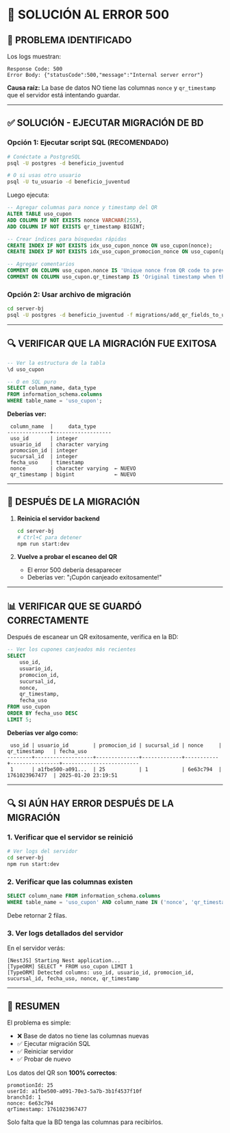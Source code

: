 # 🔴 SOLUCIÓN AL ERROR 500

## 🐛 **PROBLEMA IDENTIFICADO**

Los logs muestran:
```
Response Code: 500
Error Body: {"statusCode":500,"message":"Internal server error"}
```

**Causa raíz:** La base de datos NO tiene las columnas `nonce` y `qr_timestamp` que el servidor está intentando guardar.

---

## ✅ **SOLUCIÓN - EJECUTAR MIGRACIÓN DE BD**

### **Opción 1: Ejecutar script SQL (RECOMENDADO)**

```bash
# Conéctate a PostgreSQL
psql -U postgres -d beneficio_juventud

# O si usas otro usuario
psql -U tu_usuario -d beneficio_juventud
```

Luego ejecuta:

```sql
-- Agregar columnas para nonce y timestamp del QR
ALTER TABLE uso_cupon
ADD COLUMN IF NOT EXISTS nonce VARCHAR(255),
ADD COLUMN IF NOT EXISTS qr_timestamp BIGINT;

-- Crear índices para búsquedas rápidas
CREATE INDEX IF NOT EXISTS idx_uso_cupon_nonce ON uso_cupon(nonce);
CREATE INDEX IF NOT EXISTS idx_uso_cupon_promocion_nonce ON uso_cupon(promocion_id, nonce);

-- Agregar comentarios
COMMENT ON COLUMN uso_cupon.nonce IS 'Unique nonce from QR code to prevent replay attacks';
COMMENT ON COLUMN uso_cupon.qr_timestamp IS 'Original timestamp when the QR code was generated (milliseconds since epoch)';
```

### **Opción 2: Usar archivo de migración**

```bash
cd server-bj
psql -U postgres -d beneficio_juventud -f migrations/add_qr_fields_to_uso_cupon.sql
```

---

## 🔍 **VERIFICAR QUE LA MIGRACIÓN FUE EXITOSA**

```sql
-- Ver la estructura de la tabla
\d uso_cupon

-- O en SQL puro
SELECT column_name, data_type
FROM information_schema.columns
WHERE table_name = 'uso_cupon';
```

**Deberías ver:**
```
 column_name  |     data_type
--------------+-------------------
 uso_id       | integer
 usuario_id   | character varying
 promocion_id | integer
 sucursal_id  | integer
 fecha_uso    | timestamp
 nonce        | character varying  ← NUEVO
 qr_timestamp | bigint             ← NUEVO
```

---

## 🚀 **DESPUÉS DE LA MIGRACIÓN**

1. **Reinicia el servidor backend**
   ```bash
   cd server-bj
   # Ctrl+C para detener
   npm run start:dev
   ```

2. **Vuelve a probar el escaneo del QR**
   - El error 500 debería desaparecer
   - Deberías ver: "¡Cupón canjeado exitosamente!"

---

## 📊 **VERIFICAR QUE SE GUARDÓ CORRECTAMENTE**

Después de escanear un QR exitosamente, verifica en la BD:

```sql
-- Ver los cupones canjeados más recientes
SELECT
    uso_id,
    usuario_id,
    promocion_id,
    sucursal_id,
    nonce,
    qr_timestamp,
    fecha_uso
FROM uso_cupon
ORDER BY fecha_uso DESC
LIMIT 5;
```

**Deberías ver algo como:**
```
 uso_id | usuario_id        | promocion_id | sucursal_id | nonce     | qr_timestamp   | fecha_uso
--------+-------------------+--------------+-------------+-----------+----------------+-------------------------
 1      | a1fbe500-a091...  | 25           | 1           | 6e63c794  | 1761023967477  | 2025-01-20 23:19:51
```

---

## 🔍 **SI AÚN HAY ERROR DESPUÉS DE LA MIGRACIÓN**

### 1. Verificar que el servidor se reinició
```bash
# Ver logs del servidor
cd server-bj
npm run start:dev
```

### 2. Verificar que las columnas existen
```sql
SELECT column_name FROM information_schema.columns
WHERE table_name = 'uso_cupon' AND column_name IN ('nonce', 'qr_timestamp');
```

Debe retornar 2 filas.

### 3. Ver logs detallados del servidor

En el servidor verás:
```
[NestJS] Starting Nest application...
[TypeORM] SELECT * FROM uso_cupon LIMIT 1
[TypeORM] Detected columns: uso_id, usuario_id, promocion_id, sucursal_id, fecha_uso, nonce, qr_timestamp
```

---

## 📝 **RESUMEN**

El problema es simple:
- ❌ Base de datos no tiene las columnas nuevas
- ✅ Ejecutar migración SQL
- ✅ Reiniciar servidor
- ✅ Probar de nuevo

Los datos del QR son **100% correctos**:
```
promotionId: 25
userId: a1fbe500-a091-70e3-5a7b-3b1f4537f10f
branchId: 1
nonce: 6e63c794
qrTimestamp: 1761023967477
```

Solo falta que la BD tenga las columnas para recibirlos.
